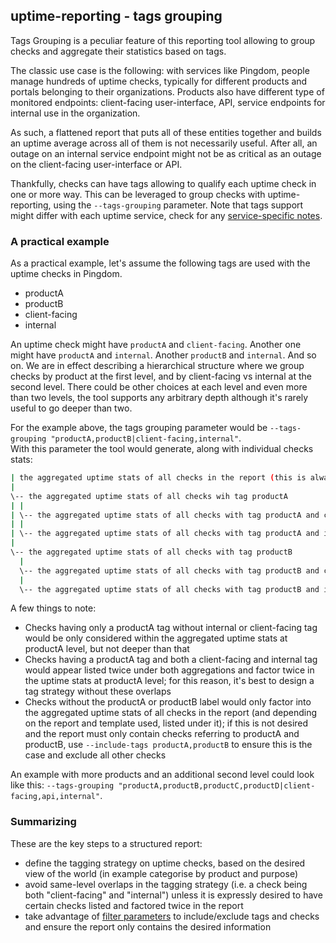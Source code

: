 ## uptime-reporting - tags grouping

Tags Grouping is a peculiar feature of this reporting tool allowing to group checks and aggregate their statistics based on tags.

The classic use case is the following: with services like Pingdom, people manage hundreds of uptime checks, typically for different products and portals belonging to their organizations. Products also have different type of monitored endpoints: client-facing user-interface, API, service endpoints for internal use in the organization.

As such, a flattened report that puts all of these entities together and builds an uptime average across all of them is not necessarily useful. After all, an outage on an internal service endpoint might not be as critical as an outage on the client-facing user-interface or API.

Thankfully, checks can have tags allowing to qualify each uptime check in one or more way. This can be leveraged to group checks with uptime-reporting, using the `--tags-grouping` parameter. Note that tags support might differ with each uptime service, check for any [service-specific notes](UPTIMESERVICES.md).

### A practical example

As a practical example, let's assume the following tags are used with the uptime checks in Pingdom.
- productA
- productB
- client-facing
- internal

An uptime check might have `productA` and `client-facing`. Another one might have `productA` and `internal`. Another `productB` and `internal`. And so on. We are in effect describing a hierarchical structure where we group checks by product at the first level, and by client-facing vs internal at the second level. There could be other choices at each level and even more than two levels, the tool supports any arbitrary depth although it's rarely useful to go deeper than two.

For the example above, the tags grouping parameter would be `--tags-grouping "productA,productB|client-facing,internal"`.  
With this parameter the tool would generate, along with individual checks stats:

```bash
| the aggregated uptime stats of all checks in the report (this is always done)
|
\-- the aggregated uptime stats of all checks wih tag productA
| |
| \-- the aggregated uptime stats of all checks with tag productA and client-facing
| |
| \-- the aggregated uptime stats of all checks with tag productA and internal
|
\-- the aggregated uptime stats of all checks with tag productB
  |
  \-- the aggregated uptime stats of all checks with tag productB and client-facing
  |
  \-- the aggregated uptime stats of all checks with tag productB and internal
```

A few things to note:
- Checks having only a productA tag without internal or client-facing tag would be only considered within the aggregated uptime stats at productA level, but not deeper than that
- Checks having a productA tag and both a client-facing and internal tag would appear listed twice under both aggregations and factor twice in the uptime stats at productA level; for this reason, it's best to design a tag strategy without these overlaps
- Checks without the productA or productB label would only factor into the aggregated uptime stats of all checks in the report (and depending on the report and template used, listed under it); if this is not desired and the report must only contain checks referring to productA and productB, use `--include-tags productA,productB` to ensure this is the case and exclude all other checks

An example with more products and an additional second level could look like this: `--tags-grouping "productA,productB,productC,productD|client-facing,api,internal"`.

### Summarizing

These are the key steps to a structured report:
- define the tagging strategy on uptime checks, based on the desired view of the world (in example categorise by product and purpose)
- avoid same-level overlaps in the tagging strategy (i.e. a check being both "client-facing" and "internal") unless it is expressly desired to have certain checks listed and factored twice in the report
- take advantage of [filter parameters](PARAMETERS.md#filters) to include/exclude tags and checks and ensure the report only contains the desired information
